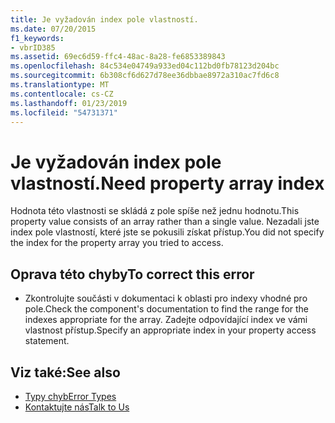 ```yaml
---
title: Je vyžadován index pole vlastností.
ms.date: 07/20/2015
f1_keywords:
- vbrID385
ms.assetid: 69ec6d59-ffc4-48ac-8a28-fe6853389843
ms.openlocfilehash: 84c534e04749a933ed04c112bd0fb78123d204bc
ms.sourcegitcommit: 6b308cf6d627d78ee36dbbae8972a310ac7fd6c8
ms.translationtype: MT
ms.contentlocale: cs-CZ
ms.lasthandoff: 01/23/2019
ms.locfileid: "54731371"
---
```

# <a name="need-property-array-index"></a><span data-ttu-id="55d4b-102">Je vyžadován index pole vlastností.</span><span class="sxs-lookup"><span data-stu-id="55d4b-102">Need property array index</span></span>
<span data-ttu-id="55d4b-103">Hodnota této vlastnosti se skládá z pole spíše než jednu hodnotu.</span><span class="sxs-lookup"><span data-stu-id="55d4b-103">This property value consists of an array rather than a single value.</span></span> <span data-ttu-id="55d4b-104">Nezadali jste index pole vlastností, které jste se pokusili získat přístup.</span><span class="sxs-lookup"><span data-stu-id="55d4b-104">You did not specify the index for the property array you tried to access.</span></span>  
  
## <a name="to-correct-this-error"></a><span data-ttu-id="55d4b-105">Oprava této chyby</span><span class="sxs-lookup"><span data-stu-id="55d4b-105">To correct this error</span></span>  
  
-   <span data-ttu-id="55d4b-106">Zkontrolujte součásti v dokumentaci k oblasti pro indexy vhodné pro pole.</span><span class="sxs-lookup"><span data-stu-id="55d4b-106">Check the component's documentation to find the range for the indexes appropriate for the array.</span></span> <span data-ttu-id="55d4b-107">Zadejte odpovídající index ve vámi vlastnost přístup.</span><span class="sxs-lookup"><span data-stu-id="55d4b-107">Specify an appropriate index in your property access statement.</span></span>  
  
## <a name="see-also"></a><span data-ttu-id="55d4b-108">Viz také:</span><span class="sxs-lookup"><span data-stu-id="55d4b-108">See also</span></span>
- [<span data-ttu-id="55d4b-109">Typy chyb</span><span class="sxs-lookup"><span data-stu-id="55d4b-109">Error Types</span></span>](../../../visual-basic/programming-guide/language-features/error-types.md)
- [<span data-ttu-id="55d4b-110">Kontaktujte nás</span><span class="sxs-lookup"><span data-stu-id="55d4b-110">Talk to Us</span></span>](/visualstudio/ide/talk-to-us)
